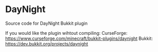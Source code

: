 # DayNight
Source code for DayNight Bukkit plugin

If you would like the plugin wihtout compiling:
CurseForge: https://www.curseforge.com/minecraft/bukkit-plugins/daynight
Bukkit: https://dev.bukkit.org/projects/daynight
